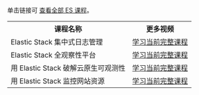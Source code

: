 单击链接可 <a href="https://cloud.tencent.com/edu/act/customTopics/es">查看全部 ES 课程</a>。
<table>
<tr>
<th>课程名称</th>
<th>更多视频</th>
</tr>
<tr>
<td>Elastic Stack 集中式日志管理</td>
<td><a href="https://cloud.tencent.com/edu/learning/course-2960">学习当前完整课程</a></td>
</tr>
<tr>
<td>Elastic Stack 全观察性平台</td>
<td><a href="https://cloud.tencent.com/edu/learning/course-2961">学习当前完整课程</a></td>
</tr>
<tr>
<td>用 Elastic Stack 破解云原生可观测性</td>
<td><a href="https://cloud.tencent.com/edu/learning/course-2965">学习当前完整课程</a></td>
</tr>
<tr>
<td>用 Elastic Stack 监控网站资源</td>
<td><a href="https://cloud.tencent.com/edu/learning/course-3096">学习当前完整课程</a></td>
</tr>
</table>
